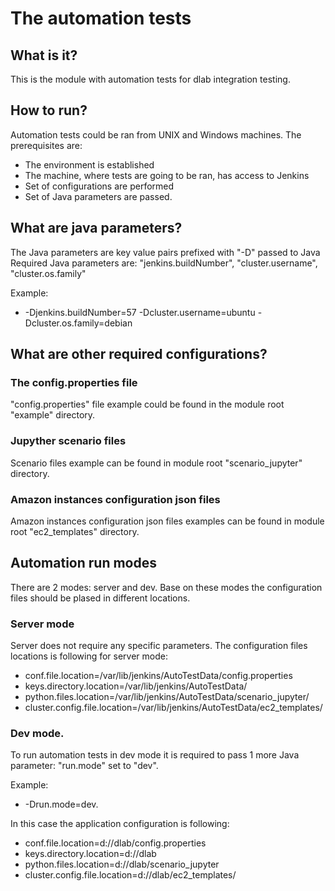 # The automation tests

## What is it?
This is the module with automation tests for dlab integration testing.

## How to run?

Automation tests could be ran from UNIX and Windows machines.
The prerequisites are:
* The environment is established
* The machine, where tests are going to be ran, has access to Jenkins
* Set of configurations are performed
* Set of Java parameters are passed.

## What are java parameters?

The Java parameters are key value pairs prefixed with "-D" passed to Java 
Required Java parameters are: "jenkins.buildNumber", "cluster.username", "cluster.os.family"

Example:
* -Djenkins.buildNumber=57 -Dcluster.username=ubuntu -Dcluster.os.family=debian

## What are other required configurations?

### The config.properties file
 
 "config.properties" file example could be found in the module root "example" directory.
 
### Jupyther scenario files
 Scenario files example can be found in module root "scenario_jupyter" directory.
 
### Amazon instances configuration json files
Amazon instances configuration json files examples can be found in module root "ec2_templates" directory.

## Automation run modes
 There are 2 modes: server and dev. Base on these modes the configuration files should be plased in different locations.
 
### Server mode 
Server does not require any specific parameters. The configuration files locations is following for server mode:
* conf.file.location=/var/lib/jenkins/AutoTestData/config.properties
* keys.directory.location=/var/lib/jenkins/AutoTestData/
* python.files.location=/var/lib/jenkins/AutoTestData/scenario_jupyter/
* cluster.config.file.location=/var/lib/jenkins/AutoTestData/ec2_templates/

### Dev mode.
To run automation tests in dev mode it is required to pass 1 more Java parameter: "run.mode" set to "dev".

Example:
* -Drun.mode=dev.

In this case the application configuration is following:

* conf.file.location=d://dlab/config.properties
* keys.directory.location=d://dlab
* python.files.location=d://dlab/scenario_jupyter
* cluster.config.file.location=d://dlab/ec2_templates/